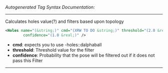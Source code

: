 _Autogenerated Tag Syntax Documentation:_

---
Calculates holes value(?) and filters based upon topology

```xml
<Holes name="(&string;)" cmd="(XRW TO DO &string;)" threshold="(2.0 &real;)"
        confidence="(1.0 &real;)" />
```

-   **cmd**: expects you to use -holes::dalphaball
-   **threshold**: Threshold value for the filter
-   **confidence**: Probability that the pose will be filtered out if it does not pass this Filter

---
